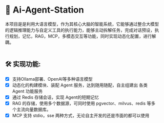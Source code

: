 
# 🤯 Ai-Agent-Station 

本项目是是利用大语言模型，作为其核心大脑的智能系统，它能够通过整合大模型的逻辑推理能力与自定义工具的执行能力，能够主动拆解任务，完成对话预设，执行规划，记忆，RAG，MCP，多模态交互等功能，同时实现动态化配置，进行解耦。
<br>
<br>

## 🛠️  实现功能:

- [x] 支持Ollama部署、OpenAI等多种语言模型
- [x] 动态化的构建模块、装配 Agent 服务，达到随用随配，自主组建出
各类Agent 功能服务
- [x] 通过 Redis 存储会话，实现 Agent的短期记忆
- [x] RAG 的存储，使用多个数据源，可同时使用 pgvector、milvus、redis 等多个主流向量数据库。
- [x] MCP 支持 stdio，sse 两种方式，无论自主开发的还是市面的都可以使用
